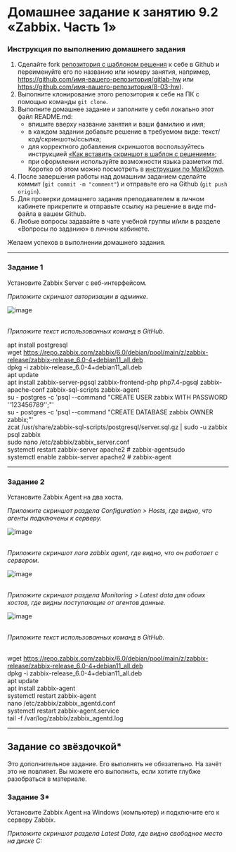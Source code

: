 # Домашнее задание к занятию 9.2 «Zabbix. Часть 1»


### Инструкция по выполнению домашнего задания

1. Сделайте fork [репозитория c шаблоном решения](https://github.com/netology-code/sys-pattern-homework) к себе в Github и переименуйте его по названию или номеру занятия, например, https://github.com/имя-вашего-репозитория/gitlab-hw или https://github.com/имя-вашего-репозитория/8-03-hw).
2. Выполните клонирование этого репозитория к себе на ПК с помощью команды `git clone`.
3. Выполните домашнее задание и заполните у себя локально этот файл README.md:
   - впишите вверху название занятия и ваши фамилию и имя;
   - в каждом задании добавьте решение в требуемом виде: текст/код/скриншоты/ссылка;
   - для корректного добавления скриншотов воспользуйтесь инструкцией [«Как вставить скриншот в шаблон с решением»](https://github.com/netology-code/sys-pattern-homework/blob/main/screen-instruction.md);
   - при оформлении используйте возможности языка разметки md. Коротко об этом можно посмотреть в [инструкции по MarkDown](https://github.com/netology-code/sys-pattern-homework/blob/main/md-instruction.md).
4. После завершения работы над домашним заданием сделайте коммит (`git commit -m "comment"`) и отправьте его на Github (`git push origin`).
5. Для проверки домашнего задания преподавателем в личном кабинете прикрепите и отправьте ссылку на решение в виде md-файла в вашем Github.
6. Любые вопросы задавайте в чате учебной группы и/или в разделе «Вопросы по заданию» в личном кабинете.

Желаем успехов в выполнении домашнего задания.

 ---

### Задание 1 

Установите Zabbix Server с веб-интерфейсом.

*Приложите скриншот авторизации в админке.*
<br>

![image](https://user-images.githubusercontent.com/124167007/220482791-e60c1542-7fe6-4b20-8b42-3a7c8b52dfa2.png)

<br> *Приложите текст использованных команд в GitHub.*

apt install postgresql
<br> wget https://repo.zabbix.com/zabbix/6.0/debian/pool/main/z/zabbix-release/zabbix-release_6.0-4+debian11_all.deb
<br> dpkg -i zabbix-release_6.0-4+debian11_all.deb
<br> apt update
<br> apt install zabbix-server-pgsql zabbix-frontend-php php7.4-pgsql zabbix-apache-conf zabbix-sql-scripts zabbix-agent
<br> su - postgres -c 'psql --command "CREATE USER zabbix WITH PASSWORD '\'123456789\'';"'
<br> su - postgres -c 'psql --command "CREATE DATABASE zabbix OWNER zabbix;"'
<br> zcat /usr/share/zabbix-sql-scripts/postgresql/server.sql.gz | sudo -u zabbix psql zabbix
<br> sudo nano /etc/zabbix/zabbix_server.conf
<br> systemctl restart zabbix-server apache2 # zabbix-agentsudo
<br> systemctl enable zabbix-server apache2 # zabbix-agent

---

### Задание 2 

Установите Zabbix Agent на два хоста.

*Приложите скриншот раздела Configuration > Hosts, где видно, что агенты подключены к серверу.*

![image](https://user-images.githubusercontent.com/124167007/220699859-d2e85dad-6c04-43cf-b733-8d850825169e.png)

<br> *Приложите скриншот лога zabbix agent, где видно, что он работает с сервером.*

![image](https://user-images.githubusercontent.com/124167007/220699123-4c943bd9-c9fa-4fd9-99ba-f8b278e092ec.png)

<br> *Приложите скриншот раздела Monitoring > Latest data для обоих хостов, где видны поступающие от агентов данные.*

![image](https://user-images.githubusercontent.com/124167007/220699521-80d9798d-29a5-4f13-be59-85833680af7d.png)

<br> *Приложите текст использованных команд в GitHub.*

<br> wget https://repo.zabbix.com/zabbix/6.0/debian/pool/main/z/zabbix-release/zabbix-release_6.0-4+debian11_all.deb
<br> dpkg -i zabbix-release_6.0-4+debian11_all.deb
<br> apt update
<br> apt install zabbix-agent
<br> systemctl restart zabbix-agent
<br> nano /etc/zabbix/zabbix_agentd.conf
<br> systemctl restart zabbix-agent.service
<br> tail -f /var/log/zabbix/zabbix_agentd.log

---
## Задание со звёздочкой*

Это дополнительное задание. Его выполнять не обязательно. На зачёт это не повлияет. Вы можете его выполнить, если хотите глубже разобраться в материале.

### Задание 3* 

Установите Zabbix Agent на Windows (компьютер) и подключите его к серверу Zabbix.

*Приложите скриншот раздела Latest Data, где видно свободное место на диске C:*
